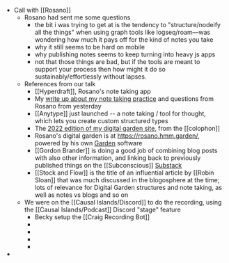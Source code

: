 - Call with [[Rosano]]
	- Rosano had sent me some questions
		- the bit i was trying to get at is the tendency to "structure/nodeify all the things" when using graph tools like logseq/roam—was wondering how much it pays off for the kind of notes you take
		- why it still seems to be hard on mobile
		- why publishing notes seems to keep turning into heavy js apps
		- not that those things are bad, but if the tools are meant to support your process then how might it do so sustainably/effortlessly without lapses.
	- References from our talk
		- [[Hyperdraft]], Rosano's note taking app
		- My [write up about my note taking practice](logseq://graph/bmcgardenlogseq?block-id=64b30d5f-ef6e-4e0f-9ae0-f1401e1db90e) and questions from Rosano from yesterday
		- [[Anytype]] just launched -- a note taking / tool for thought, which lets you create custom structured types
		- The [2022 edition of my digital garden site](logseq://graph/bmcgardenlogseq?block-id=647e2ae6-2289-414b-8655-806865bd3671), from the [[colophon]]
		- Rosano's digital garden is at https://rosano.hmm.garden/, powered by his own [Garden](https://hmm.garden/) software
		- [[Gordon Brander]] is doing a good job of combining blog posts with also other information, and linking back to previously published things on the [[Subconscious]] [Substack](https://subconscious.substack.com/)
		- [[Stock and Flow]] is the title of an influential article by [[Robin Sloan]] that was much discussed in the blogosphere at the time; lots of relevance for Digital Garden structures and note taking, as well as notes vs blogs and so on
	- We were on the [[Causal Islands/Discord]] to do the recording, using the [[Causal Islands/Podcast]] Discord "stage" feature
		- Becky setup the [[Craig Recording Bot]]
		-
		-
		-
		-
-